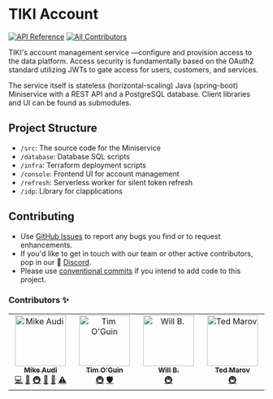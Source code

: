 # TIKI Account

<a href="https://mytiki.com/reference"><img alt="API Reference" src="https://img.shields.io/badge/-API_Reference-white?style=flat&logo=ReadMe&logoColor=white&labelColor=018EF5&color=018EF5"></a><!-- ALL-CONTRIBUTORS-BADGE:START - Do not remove or modify this section -->
[![All Contributors](https://img.shields.io/badge/all_contributors-4-orange.svg?style=flat)](#contributors-)
<!-- ALL-CONTRIBUTORS-BADGE:END -->

TIKI's account management service —configure and provision access to the data platform. Access security is fundamentally based on the OAuth2 standard utilizing JWTs to gate access for users, customers, and services.

The service itself is stateless (horizontal-scaling) Java (spring-boot) Miniservice with a REST API and a PostgreSQL database. Client libraries and UI can be found as submodules.

## Project Structure

- `/src`: The source code for the Miniservice
- `/database`: Database SQL scripts
- `/infra`: Terraform deployment scripts
- `/console`: Frontend UI for account management
- `/refresh`: Serverless worker for silent token refresh
- `/idp`: Library for clapplications

## Contributing

- Use [GitHub Issues](https://github.com/tiki/tiki-account/issues) to report any bugs you find or to request enhancements.
- If you'd like to get in touch with our team or other active contributors, pop in our 👾 [Discord](https://discord.gg/tiki).
- Please use [conventional commits](https://www.conventionalcommits.org/en/v1.0.0/) if you intend to add code to this project.


### Contributors ✨

<!-- ALL-CONTRIBUTORS-LIST:START - Do not remove or modify this section -->
<!-- prettier-ignore-start -->
<!-- markdownlint-disable -->
<table>
  <tbody>
    <tr>
      <td align="center" valign="top" width="14.28%"><a href="http://mytiki.com"><img src="https://avatars.githubusercontent.com/u/3769672?v=4?s=100" width="100px;" alt="Mike Audi"/><br /><sub><b>Mike Audi</b></sub></a><br /><a href="https://github.com/tiki/tiki-account/commits?author=mike-audi" title="Code">💻</a> <a href="https://github.com/tiki/tiki-account/pulls?q=is%3Apr+reviewed-by%3Amike-audi" title="Reviewed Pull Requests">👀</a> <a href="#infra-mike-audi" title="Infrastructure (Hosting, Build-Tools, etc)">🚇</a> <a href="#maintenance-mike-audi" title="Maintenance">🚧</a> <a href="https://github.com/tiki/tiki-account/commits?author=mike-audi" title="Documentation">📖</a> <a href="https://github.com/tiki/tiki-account/commits?author=mike-audi" title="Tests">⚠️</a></td>
      <td align="center" valign="top" width="14.28%"><a href="https://github.com/timoguin"><img src="https://avatars.githubusercontent.com/u/671968?v=4?s=100" width="100px;" alt="Tim O'Guin"/><br /><sub><b>Tim O'Guin</b></sub></a><br /><a href="#infra-timoguin" title="Infrastructure (Hosting, Build-Tools, etc)">🚇</a> <a href="#security-timoguin" title="Security">🛡️</a></td>
      <td align="center" valign="top" width="14.28%"><a href="https://github.com/wsb1994"><img src="https://avatars.githubusercontent.com/u/36477199?v=4?s=100" width="100px;" alt="Will B."/><br /><sub><b>Will B.</b></sub></a><br /><a href="#infra-wsb1994" title="Infrastructure (Hosting, Build-Tools, etc)">🚇</a></td>
      <td align="center" valign="top" width="14.28%"><a href="http://tedmarov.github.io"><img src="https://avatars.githubusercontent.com/u/68402820?v=4?s=100" width="100px;" alt="Ted Marov"/><br /><sub><b>Ted Marov</b></sub></a><br /><a href="#infra-tedmarov" title="Infrastructure (Hosting, Build-Tools, etc)">🚇</a></td>
    </tr>
  </tbody>
</table>

<!-- markdownlint-restore -->
<!-- prettier-ignore-end -->

<!-- ALL-CONTRIBUTORS-LIST:END -->
